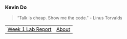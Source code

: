 ### Kevin Do

> “Talk is cheap. Show me the code.” - Linus Torvalds

<table>
  <tr>
    <td>
      <a href="/week1labreport">Week 1 Lab Report</a>
    </td>
    <td>
      <a href="/about">About</a>
    </td>
  </tr>
</table>
